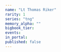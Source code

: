 ```yaml
---
name: "Lt Thomas Riker"
rarity: 1
series: "tng"
memory_alpha: ""
bigbook_tier:
events:
in_portal:
published: false
---
```

